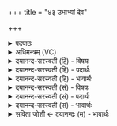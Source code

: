 +++
title = "४३ उभाभ्यां देव"

+++
<details><summary>पदपाठः</summary>

उ॒भाभ्या॑म्। दे॒व॒। स॒वि॒त॒रिति॑ सवितः। प॒वित्रे॑ण। स॒वेन॑। च॒। माम्। पु॒नी॒हि॒। वि॒श्वतः॑। ४३।
</details>

<details><summary>अधिमन्त्रम् (VC)</summary>

- सविता देवता
- वैखानस ऋषिः
- निचृद्गायत्री
- षड्जः
</details>

<details><summary>दयानन्द-सरस्वती (हि) - विषयः</summary>

मनुष्यों को अधर्म से कैसे डरना चाहिये, इस विषय को अगले मन्त्र में कहा है ॥
</details>

<details><summary>दयानन्द-सरस्वती (हि) - पदार्थः</summary>

पदार्थान्वयभाषाः -  हे (देव) सुख के देनेहारे (सवितः) सत्यकर्मों में प्रेरक जगदीश्वर आप (पवित्रेण) पवित्र वर्त्ताव (च) और (सवेन) सकलैश्वर्य्य तथा (उभाभ्याम्) विद्या और पुरुषार्थ से (विश्वतः) सब ओर से (माम्) मुझ को (पुनीहि) पवित्र कीजिये ॥४३ ॥
</details>

<details><summary>दयानन्द-सरस्वती (हि) - भावार्थः</summary>

भावार्थभाषाः -  हे मनुष्यो ! जो ईश्वर सब मनुष्यों को शुद्धि और धर्म को ग्रहण कराता है, उसी का आश्रय करके अधर्माचरण से सदा भय किया करो ॥४३ ॥
</details>

<details><summary>दयानन्द-सरस्वती (सं) - विषयः</summary>

मनुष्यैरधर्मात् कथं भेत्तव्यमित्याह ॥
</details>

<details><summary>दयानन्द-सरस्वती (सं) - पदार्थः</summary>

पदार्थान्वयभाषाः -  हे देव सवितर्जगदीश्वर ! त्वं पवित्रेण सवेन चोभाभ्यां विश्वतो मां पुनीहि ॥४३ ॥
</details>

<details><summary>दयानन्द-सरस्वती (सं) - भावार्थः</summary>

भावार्थभाषाः -  हे मनुष्याः ! य ईश्वरः सर्वान् शुद्धिं धर्मं च ग्राहयति, तमाश्रित्याऽधर्माचरणात् सदा भयं कुरुत ॥४३ ॥
</details>

<details><summary>सविता जोशी ← दयानन्दः (म) - भावार्थः</summary>

भावार्थभाषाः -  हे माणसांनो ! जो ईश्वर सर्व माणसांना पवित्र करतो व धर्मात प्रवृत्त करतो त्याचाच आश्रय घेऊन अधर्माचरणाचे सदैव भय बाळगावे.
</details>